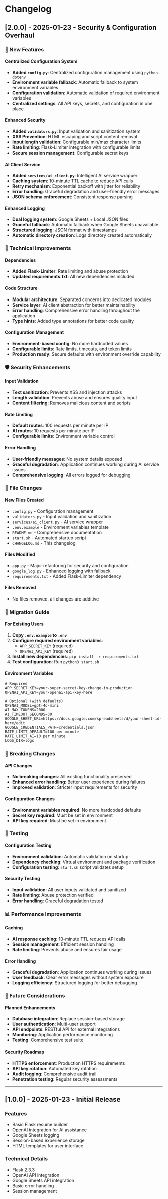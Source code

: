 # Changelog

## [2.0.0] - 2025-01-23 - Security & Configuration Overhaul

### 🚀 New Features

#### Centralized Configuration System
- **Added `config.py`**: Centralized configuration management using `python-dotenv`
- **Environment variable fallback**: Automatic fallback to system environment variables
- **Configuration validation**: Automatic validation of required environment variables
- **Centralized settings**: All API keys, secrets, and configuration in one place

#### Enhanced Security
- **Added `validators.py`**: Input validation and sanitization system
- **XSS Prevention**: HTML escaping and script content removal
- **Input length validation**: Configurable min/max character limits
- **Rate limiting**: Flask-Limiter integration with configurable limits
- **Secure session management**: Configurable secret keys

#### AI Client Service
- **Added `services/ai_client.py`**: Intelligent AI service wrapper
- **Caching system**: 10-minute TTL cache to reduce API calls
- **Retry mechanism**: Exponential backoff with jitter for reliability
- **Error handling**: Graceful degradation and user-friendly error messages
- **JSON schema enforcement**: Consistent response parsing

#### Enhanced Logging
- **Dual logging system**: Google Sheets + Local JSON files
- **Graceful fallback**: Automatic fallback when Google Sheets unavailable
- **Structured logging**: JSON format with timestamps
- **Automatic directory creation**: Logs directory created automatically

### 🔧 Technical Improvements

#### Dependencies
- **Added Flask-Limiter**: Rate limiting and abuse protection
- **Updated requirements.txt**: All new dependencies included

#### Code Structure
- **Modular architecture**: Separated concerns into dedicated modules
- **Service layer**: AI client abstraction for better maintainability
- **Error handling**: Comprehensive error handling throughout the application
- **Type hints**: Added type annotations for better code quality

#### Configuration Management
- **Environment-based config**: No more hardcoded values
- **Configurable limits**: Rate limits, timeouts, and token limits
- **Production ready**: Secure defaults with environment override capability

### 🛡️ Security Enhancements

#### Input Validation
- **Text sanitization**: Prevents XSS and injection attacks
- **Length validation**: Prevents abuse and ensures quality input
- **Content filtering**: Removes malicious content and scripts

#### Rate Limiting
- **Default routes**: 100 requests per minute per IP
- **AI routes**: 10 requests per minute per IP
- **Configurable limits**: Environment variable control

#### Error Handling
- **User-friendly messages**: No system details exposed
- **Graceful degradation**: Application continues working during AI service issues
- **Comprehensive logging**: All errors logged for debugging

### 📁 File Changes

#### New Files Created
- `config.py` - Configuration management
- `validators.py` - Input validation and sanitization
- `services/ai_client.py` - AI service wrapper
- `.env.example` - Environment variables template
- `README.md` - Comprehensive documentation
- `start.sh` - Automated startup script
- `CHANGELOG.md` - This changelog

#### Files Modified
- `app.py` - Major refactoring for security and configuration
- `google_log.py` - Enhanced logging with fallback
- `requirements.txt` - Added Flask-Limiter dependency

#### Files Removed
- No files removed, all changes are additive

### 🔄 Migration Guide

#### For Existing Users
1. **Copy `.env.example` to `.env`**
2. **Configure required environment variables**:
   - `APP_SECRET_KEY` (required)
   - `OPENAI_API_KEY` (required)
3. **Install new dependencies**: `pip install -r requirements.txt`
4. **Test configuration**: Run `python3 start.sh`

#### Environment Variables
```env
# Required
APP_SECRET_KEY=your-super-secret-key-change-in-production
OPENAI_API_KEY=your-openai-api-key-here

# Optional (with defaults)
OPENAI_MODEL=gpt-4o-mini
AI_MAX_TOKENS=2000
AI_TIMEOUT_SECONDS=30
GOOGLE_SHEET_URL=https://docs.google.com/spreadsheets/d/your-sheet-id-here/edit
GOOGLE_CREDENTIALS_PATH=credentials.json
RATE_LIMIT_DEFAULT=100 per minute
RATE_LIMIT_AI=10 per minute
LOGS_DIR=logs
```

### 🚨 Breaking Changes

#### API Changes
- **No breaking changes**: All existing functionality preserved
- **Enhanced error handling**: Better user experience during failures
- **Improved validation**: Stricter input requirements for security

#### Configuration Changes
- **Environment variables required**: No more hardcoded defaults
- **Secret key required**: Must be set in environment
- **API key required**: Must be set in environment

### 🧪 Testing

#### Configuration Testing
- **Environment validation**: Automatic validation on startup
- **Dependency checking**: Virtual environment and package verification
- **Configuration testing**: `start.sh` script validates setup

#### Security Testing
- **Input validation**: All user inputs validated and sanitized
- **Rate limiting**: Abuse protection verified
- **Error handling**: Graceful degradation tested

### 📊 Performance Improvements

#### Caching
- **AI response caching**: 10-minute TTL reduces API calls
- **Session management**: Efficient session handling
- **Rate limiting**: Prevents abuse and ensures fair usage

#### Error Handling
- **Graceful degradation**: Application continues working during issues
- **User feedback**: Clear error messages without system exposure
- **Logging efficiency**: Structured logging for better debugging

### 🔮 Future Considerations

#### Planned Enhancements
- **Database integration**: Replace session-based storage
- **User authentication**: Multi-user support
- **API endpoints**: RESTful API for external integrations
- **Monitoring**: Application performance monitoring
- **Testing**: Comprehensive test suite

#### Security Roadmap
- **HTTPS enforcement**: Production HTTPS requirements
- **API key rotation**: Automated key rotation
- **Audit logging**: Comprehensive audit trail
- **Penetration testing**: Regular security assessments

---

## [1.0.0] - 2025-01-23 - Initial Release

### Features
- Basic Flask resume builder
- OpenAI integration for AI assistance
- Google Sheets logging
- Session-based experience storage
- HTML templates for user interface

### Technical Details
- Flask 2.3.3
- OpenAI API integration
- Google Sheets API integration
- Basic error handling
- Session management
